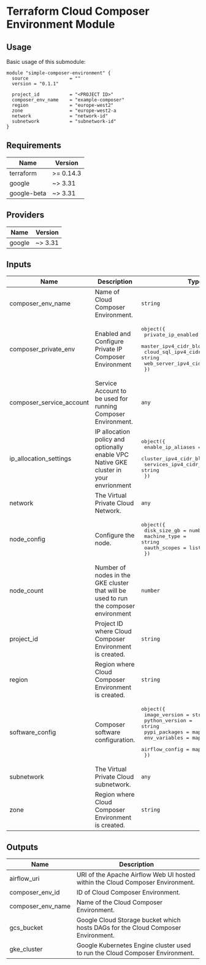 # Terraform Cloud Composer Environment Module

## Usage
Basic usage of this submodule: 
```hcl
module "simple-composer-environment" {
  source               = ""
  version = "0.1.1"

  project_id           = "<PROJECT ID>"
  composer_env_name    = "example-composer"
  region               = "europe-west2"
  zone                 = "europe-west2-a
  network              = "network-id"
  subnetwork           = "subnetwork-id" 
}
```

<!-- BEGINNING OF PRE-COMMIT-TERRAFORM DOCS HOOK -->
## Requirements

| Name | Version |
|------|---------|
| terraform | >= 0.14.3 |
| google | ~> 3.31 |
| google-beta | ~> 3.31 |

## Providers

| Name | Version |
|------|---------|
| google | ~> 3.31 |

## Inputs

| Name | Description | Type | Default | Required |
|------|-------------|------|---------|:--------:|
| composer\_env\_name | Name of Cloud Composer Environment. | `string` | n/a | yes |
| composer\_private\_env | Enabled and Configure Private IP Composer Environment | <pre>object({<br>    private_ip_enabled         = bool<br>    master_ipv4_cidr_block     = string<br>    cloud_sql_ipv4_cidr_block  = string<br>    web_server_ipv4_cidr_block = string<br>  })</pre> | <pre>{<br>  "cloud_sql_ipv4_cidr_block": null,<br>  "master_ipv4_cidr_block": null,<br>  "private_ip_enabled": false,<br>  "web_server_ipv4_cidr_block": null<br>}</pre> | no |
| composer\_service\_account | Service Account to be used for running Composer Environment. | `any` | `null` | no |
| ip\_allocation\_settings | IP allocation policy and optionally enable VPC Native GKE cluster in your envrionment | <pre>object({<br>    enable_ip_aliases        = bool<br>    cluster_ipv4_cidr_block  = string<br>    services_ipv4_cidr_block = string<br>  })</pre> | <pre>{<br>  "cluster_ipv4_cidr_block": null,<br>  "enable_ip_aliases": false,<br>  "services_ipv4_cidr_block": null<br>}</pre> | no |
| network | The Virtual Private Cloud Network. | `any` | n/a | yes |
| node\_config | Configure the node. | <pre>object({<br>    disk_size_gb = number<br>    machine_type = string<br>    oauth_scopes = list(string)<br>  })</pre> | <pre>{<br>  "disk_size_gb": 100,<br>  "machine_type": "n1-standard-1",<br>  "oauth_scopes": null<br>}</pre> | no |
| node\_count | Number of nodes in the GKE cluster that will be used to run the composer environment | `number` | `3` | no |
| project\_id | Project ID where Cloud Composer Environment is created. | `string` | n/a | yes |
| region | Region where Cloud Composer Environment is created. | `string` | n/a | yes |
| software\_config | Composer software configuration. | <pre>object({<br>    image_version  = string<br>    python_version = string<br>    pypi_packages  = map(any)<br>    env_variables  = map(any)<br>    airflow_config = map(any)<br>  })</pre> | <pre>{<br>  "airflow_config": {},<br>  "env_variables": {},<br>  "image_version": null,<br>  "pypi_packages": {},<br>  "python_version": null<br>}</pre> | no |
| subnetwork | The Virtual Private Cloud subnetwork. | `any` | n/a | yes |
| zone | Region where Cloud Composer Environment is created. | `string` | n/a | yes |

## Outputs

| Name | Description |
|------|-------------|
| airflow\_uri | URI of the Apache Airflow Web UI hosted within the Cloud Composer Environment. |
| composer\_env\_id | ID of Cloud Composer Environment. |
| composer\_env\_name | Name of the Cloud Composer Environment. |
| gcs\_bucket | Google Cloud Storage bucket which hosts DAGs for the Cloud Composer Environment. |
| gke\_cluster | Google Kubernetes Engine cluster used to run the Cloud Composer Environment. |

<!-- END OF PRE-COMMIT-TERRAFORM DOCS HOOK -->
